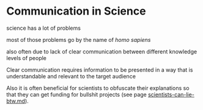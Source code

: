 # Communication in Science

science has a lot of problems

most of those problems go by the name of _homo sapiens_&#x20;

also often due to lack of clear communication between different knowledge levels of people



Clear communication requires information to be presented in a way that is understandable and relevant to the target audience&#x20;



Also it is often beneficial for scientists to obfuscate their explanations so that they can get funding for bullshit projects (see page [scientists-can-lie-btw.md](scientists-can-lie-btw.md "mention")).



